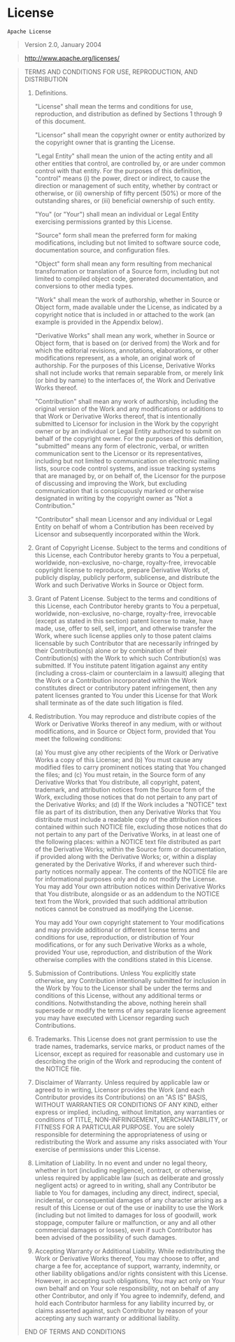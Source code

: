 License
=======

    Apache License

> Version 2.0, January 2004

> <http://www.apache.org/licenses/>

> TERMS AND CONDITIONS FOR USE, REPRODUCTION, AND DISTRIBUTION
>
> 1.  Definitions.
>
>     \"License\" shall mean the terms and conditions for use,
>     reproduction, and distribution as defined by Sections 1 through 9
>     of this document.
>
>     \"Licensor\" shall mean the copyright owner or entity authorized
>     by the copyright owner that is granting the License.
>
>     \"Legal Entity\" shall mean the union of the acting entity and all
>     other entities that control, are controlled by, or are under
>     common control with that entity. For the purposes of this
>     definition, \"control\" means (i) the power, direct or indirect,
>     to cause the direction or management of such entity, whether by
>     contract or otherwise, or (ii) ownership of fifty percent (50%) or
>     more of the outstanding shares, or (iii) beneficial ownership of
>     such entity.
>
>     \"You\" (or \"Your\") shall mean an individual or Legal Entity
>     exercising permissions granted by this License.
>
>     \"Source\" form shall mean the preferred form for making
>     modifications, including but not limited to software source code,
>     documentation source, and configuration files.
>
>     \"Object\" form shall mean any form resulting from mechanical
>     transformation or translation of a Source form, including but not
>     limited to compiled object code, generated documentation, and
>     conversions to other media types.
>
>     \"Work\" shall mean the work of authorship, whether in Source or
>     Object form, made available under the License, as indicated by a
>     copyright notice that is included in or attached to the work (an
>     example is provided in the Appendix below).
>
>     \"Derivative Works\" shall mean any work, whether in Source or
>     Object form, that is based on (or derived from) the Work and for
>     which the editorial revisions, annotations, elaborations, or other
>     modifications represent, as a whole, an original work of
>     authorship. For the purposes of this License, Derivative Works
>     shall not include works that remain separable from, or merely link
>     (or bind by name) to the interfaces of, the Work and Derivative
>     Works thereof.
>
>     \"Contribution\" shall mean any work of authorship, including the
>     original version of the Work and any modifications or additions to
>     that Work or Derivative Works thereof, that is intentionally
>     submitted to Licensor for inclusion in the Work by the copyright
>     owner or by an individual or Legal Entity authorized to submit on
>     behalf of the copyright owner. For the purposes of this
>     definition, \"submitted\" means any form of electronic, verbal, or
>     written communication sent to the Licensor or its representatives,
>     including but not limited to communication on electronic mailing
>     lists, source code control systems, and issue tracking systems
>     that are managed by, or on behalf of, the Licensor for the purpose
>     of discussing and improving the Work, but excluding communication
>     that is conspicuously marked or otherwise designated in writing by
>     the copyright owner as \"Not a Contribution.\"
>
>     \"Contributor\" shall mean Licensor and any individual or Legal
>     Entity on behalf of whom a Contribution has been received by
>     Licensor and subsequently incorporated within the Work.
>
> 2.  Grant of Copyright License. Subject to the terms and conditions of
>     this License, each Contributor hereby grants to You a perpetual,
>     worldwide, non-exclusive, no-charge, royalty-free, irrevocable
>     copyright license to reproduce, prepare Derivative Works of,
>     publicly display, publicly perform, sublicense, and distribute the
>     Work and such Derivative Works in Source or Object form.
> 3.  Grant of Patent License. Subject to the terms and conditions of
>     this License, each Contributor hereby grants to You a perpetual,
>     worldwide, non-exclusive, no-charge, royalty-free, irrevocable
>     (except as stated in this section) patent license to make, have
>     made, use, offer to sell, sell, import, and otherwise transfer the
>     Work, where such license applies only to those patent claims
>     licensable by such Contributor that are necessarily infringed by
>     their Contribution(s) alone or by combination of their
>     Contribution(s) with the Work to which such Contribution(s) was
>     submitted. If You institute patent litigation against any entity
>     (including a cross-claim or counterclaim in a lawsuit) alleging
>     that the Work or a Contribution incorporated within the Work
>     constitutes direct or contributory patent infringement, then any
>     patent licenses granted to You under this License for that Work
>     shall terminate as of the date such litigation is filed.
> 4.  Redistribution. You may reproduce and distribute copies of the
>     Work or Derivative Works thereof in any medium, with or without
>     modifications, and in Source or Object form, provided that You
>     meet the following conditions:
>
>     (a) You must give any other recipients of the Work or Derivative
>         Works a copy of this License; and
>     (b) You must cause any modified files to carry prominent notices
>         stating that You changed the files; and
>     (c) You must retain, in the Source form of any Derivative Works
>         that You distribute, all copyright, patent, trademark, and
>         attribution notices from the Source form of the Work,
>         excluding those notices that do not pertain to any part of the
>         Derivative Works; and
>     (d) If the Work includes a \"NOTICE\" text file as part of its
>         distribution, then any Derivative Works that You distribute
>         must include a readable copy of the attribution notices
>         contained within such NOTICE file, excluding those notices
>         that do not pertain to any part of the Derivative Works, in at
>         least one of the following places: within a NOTICE text file
>         distributed as part of the Derivative Works; within the Source
>         form or documentation, if provided along with the Derivative
>         Works; or, within a display generated by the Derivative Works,
>         if and wherever such third-party notices normally appear. The
>         contents of the NOTICE file are for informational purposes
>         only and do not modify the License. You may add Your own
>         attribution notices within Derivative Works that You
>         distribute, alongside or as an addendum to the NOTICE text
>         from the Work, provided that such additional attribution
>         notices cannot be construed as modifying the License.
>
>     You may add Your own copyright statement to Your modifications and
>     may provide additional or different license terms and conditions
>     for use, reproduction, or distribution of Your modifications, or
>     for any such Derivative Works as a whole, provided Your use,
>     reproduction, and distribution of the Work otherwise complies with
>     the conditions stated in this License.
>
> 5.  Submission of Contributions. Unless You explicitly state
>     otherwise, any Contribution intentionally submitted for inclusion
>     in the Work by You to the Licensor shall be under the terms and
>     conditions of this License, without any additional terms or
>     conditions. Notwithstanding the above, nothing herein shall
>     supersede or modify the terms of any separate license agreement
>     you may have executed with Licensor regarding such Contributions.
> 6.  Trademarks. This License does not grant permission to use the
>     trade names, trademarks, service marks, or product names of the
>     Licensor, except as required for reasonable and customary use in
>     describing the origin of the Work and reproducing the content of
>     the NOTICE file.
> 7.  Disclaimer of Warranty. Unless required by applicable law or
>     agreed to in writing, Licensor provides the Work (and each
>     Contributor provides its Contributions) on an \"AS IS\" BASIS,
>     WITHOUT WARRANTIES OR CONDITIONS OF ANY KIND, either express or
>     implied, including, without limitation, any warranties or
>     conditions of TITLE, NON-INFRINGEMENT, MERCHANTABILITY, or FITNESS
>     FOR A PARTICULAR PURPOSE. You are solely responsible for
>     determining the appropriateness of using or redistributing the
>     Work and assume any risks associated with Your exercise of
>     permissions under this License.
> 8.  Limitation of Liability. In no event and under no legal theory,
>     whether in tort (including negligence), contract, or otherwise,
>     unless required by applicable law (such as deliberate and grossly
>     negligent acts) or agreed to in writing, shall any Contributor be
>     liable to You for damages, including any direct, indirect,
>     special, incidental, or consequential damages of any character
>     arising as a result of this License or out of the use or inability
>     to use the Work (including but not limited to damages for loss of
>     goodwill, work stoppage, computer failure or malfunction, or any
>     and all other commercial damages or losses), even if such
>     Contributor has been advised of the possibility of such damages.
> 9.  Accepting Warranty or Additional Liability. While redistributing
>     the Work or Derivative Works thereof, You may choose to offer, and
>     charge a fee for, acceptance of support, warranty, indemnity, or
>     other liability obligations and/or rights consistent with this
>     License. However, in accepting such obligations, You may act only
>     on Your own behalf and on Your sole responsibility, not on behalf
>     of any other Contributor, and only if You agree to indemnify,
>     defend, and hold each Contributor harmless for any liability
>     incurred by, or claims asserted against, such Contributor by
>     reason of your accepting any such warranty or additional
>     liability.
>
> END OF TERMS AND CONDITIONS
